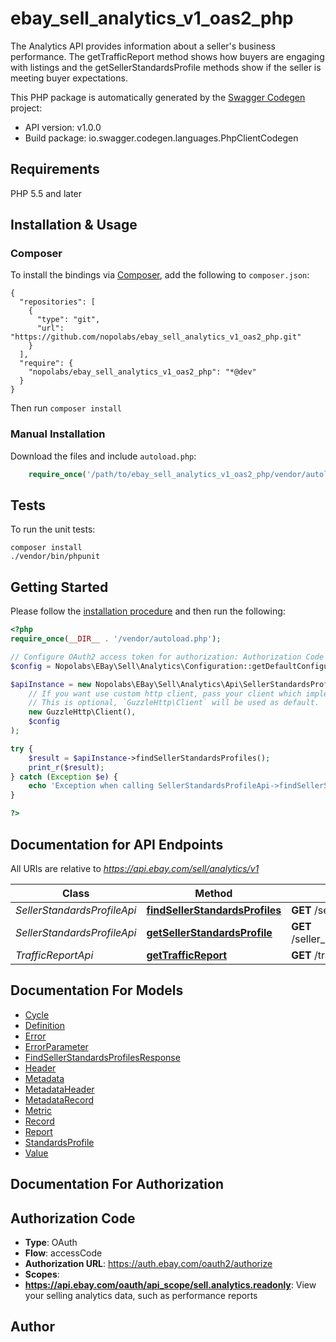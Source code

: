 # ebay_sell_analytics_v1_oas2_php
The Analytics API provides information about a seller's business performance. The getTrafficReport method shows how buyers are engaging with listings and the getSellerStandardsProfile methods show if the seller is meeting buyer expectations.

This PHP package is automatically generated by the [Swagger Codegen](https://github.com/swagger-api/swagger-codegen) project:

- API version: v1.0.0
- Build package: io.swagger.codegen.languages.PhpClientCodegen

## Requirements

PHP 5.5 and later

## Installation & Usage
### Composer

To install the bindings via [Composer](http://getcomposer.org/), add the following to `composer.json`:

```
{
  "repositories": [
    {
      "type": "git",
      "url": "https://github.com/nopolabs/ebay_sell_analytics_v1_oas2_php.git"
    }
  ],
  "require": {
    "nopolabs/ebay_sell_analytics_v1_oas2_php": "*@dev"
  }
}
```

Then run `composer install`

### Manual Installation

Download the files and include `autoload.php`:

```php
    require_once('/path/to/ebay_sell_analytics_v1_oas2_php/vendor/autoload.php');
```

## Tests

To run the unit tests:

```
composer install
./vendor/bin/phpunit
```

## Getting Started

Please follow the [installation procedure](#installation--usage) and then run the following:

```php
<?php
require_once(__DIR__ . '/vendor/autoload.php');

// Configure OAuth2 access token for authorization: Authorization Code
$config = Nopolabs\EBay\Sell\Analytics\Configuration::getDefaultConfiguration()->setAccessToken('YOUR_ACCESS_TOKEN');

$apiInstance = new Nopolabs\EBay\Sell\Analytics\Api\SellerStandardsProfileApi(
    // If you want use custom http client, pass your client which implements `GuzzleHttp\ClientInterface`.
    // This is optional, `GuzzleHttp\Client` will be used as default.
    new GuzzleHttp\Client(),
    $config
);

try {
    $result = $apiInstance->findSellerStandardsProfiles();
    print_r($result);
} catch (Exception $e) {
    echo 'Exception when calling SellerStandardsProfileApi->findSellerStandardsProfiles: ', $e->getMessage(), PHP_EOL;
}

?>
```

## Documentation for API Endpoints

All URIs are relative to *https://api.ebay.com/sell/analytics/v1*

Class | Method | HTTP request | Description
------------ | ------------- | ------------- | -------------
*SellerStandardsProfileApi* | [**findSellerStandardsProfiles**](docs/Api/SellerStandardsProfileApi.md#findsellerstandardsprofiles) | **GET** /seller_standards_profile | 
*SellerStandardsProfileApi* | [**getSellerStandardsProfile**](docs/Api/SellerStandardsProfileApi.md#getsellerstandardsprofile) | **GET** /seller_standards_profile/{program}/{cycle} | 
*TrafficReportApi* | [**getTrafficReport**](docs/Api/TrafficReportApi.md#gettrafficreport) | **GET** /traffic_report | 


## Documentation For Models

 - [Cycle](docs/Model/Cycle.md)
 - [Definition](docs/Model/Definition.md)
 - [Error](docs/Model/Error.md)
 - [ErrorParameter](docs/Model/ErrorParameter.md)
 - [FindSellerStandardsProfilesResponse](docs/Model/FindSellerStandardsProfilesResponse.md)
 - [Header](docs/Model/Header.md)
 - [Metadata](docs/Model/Metadata.md)
 - [MetadataHeader](docs/Model/MetadataHeader.md)
 - [MetadataRecord](docs/Model/MetadataRecord.md)
 - [Metric](docs/Model/Metric.md)
 - [Record](docs/Model/Record.md)
 - [Report](docs/Model/Report.md)
 - [StandardsProfile](docs/Model/StandardsProfile.md)
 - [Value](docs/Model/Value.md)


## Documentation For Authorization


## Authorization Code

- **Type**: OAuth
- **Flow**: accessCode
- **Authorization URL**: https://auth.ebay.com/oauth2/authorize
- **Scopes**: 
 - **https://api.ebay.com/oauth/api_scope/sell.analytics.readonly**: View your selling analytics data, such as performance reports


## Author




